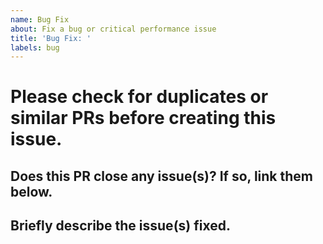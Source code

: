 ```yaml
---
name: Bug Fix
about: Fix a bug or critical performance issue
title: 'Bug Fix: '
labels: bug
---
```

# Please check for duplicates or similar PRs before creating this issue.
## Does this PR close any issue(s)? If so, link them below.

## Briefly describe the issue(s) fixed.
